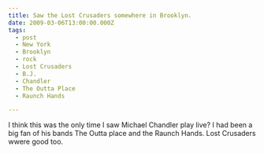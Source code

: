 ```yaml
---
title: Saw the Lost Crusaders somewhere in Brooklyn.
date: 2009-03-06T13:00:00.000Z
tags:
  - post
  - New York
  - Brooklyn
  - rock
  - Lost Crusaders
  - B.J.
  - Chandler
  - The Outta Place
  - Raunch Hands

---
```


I think this was the only time I saw Michael Chandler play live? I had been a big fan of his bands The Outta place and the Raunch Hands. Lost Crusaders wwere good too.
